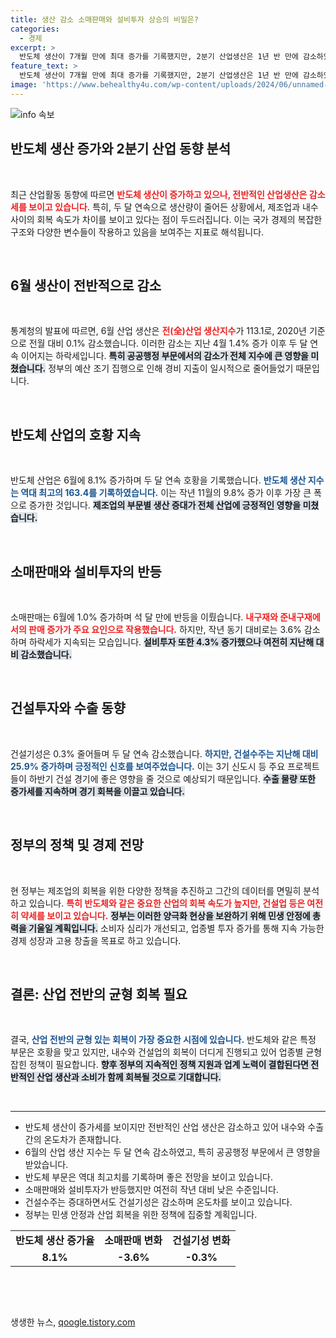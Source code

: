 ```yaml
---
title: 생산 감소 소매판매와 설비투자 상승의 비밀은?
categories:
  - 경제
excerpt: >
  반도체 생산이 7개월 만에 최대 증가를 기록했지만, 2분기 산업생산은 1년 반 만에 감소하였습니다. 내수와 수출 회복 속도 차에 따른 부진한 소매판매가 눈에 띕니다. 경제 지표 변화의 불균형을 주목해야 할 때입니다.
feature_text: >
  반도체 생산이 7개월 만에 최대 증가를 기록했지만, 2분기 산업생산은 1년 반 만에 감소하였습니다. 내수와 수출 회복 속도 차에 따른 부진한 소매판매가 눈에 띕니다. 경제 지표 변화의 불균형을 주목해야 할 때입니다.
image: 'https://www.behealthy4u.com/wp-content/uploads/2024/06/unnamed-file.png'
---
```


<p><img src="https://www.behealthy4u.com/wp-content/uploads/2024/06/unnamed-file.png" alt="info 속보" /></p>

<h2 data-ke-size="size26">반도체 생산 증가와 2분기 산업 동향 분석</h2>

<p data-ke-size="size16">&nbsp;</p>

<p>최근 산업활동 동향에 따르면 <b><span style="color: #ee2323;">반도체 생산이 증가하고 있으나, 전반적인 산업생산은 감소세를 보이고 있습니다.</span></b> 특히, 두 달 연속으로 생산량이 줄어든 상황에서, 제조업과 내수 사이의 회복 속도가 차이를 보이고 있다는 점이 두드러집니다. 이는 국가 경제의 복잡한 구조와 다양한 변수들이 작용하고 있음을 보여주는 지표로 해석됩니다.</p>

<p data-ke-size="size16">&nbsp;</p>

<h2 data-ke-size="size26">6월 생산이 전반적으로 감소</h2>

<p data-ke-size="size16">&nbsp;</p>

<p>통계청의 발표에 따르면, 6월 산업 생산은 <b><span style="color: #ee2323;">전(全)산업 생산지수</span></b>가 113.1로, 2020년 기준으로 전월 대비 0.1% 감소했습니다. 이러한 감소는 지난 4월 1.4% 증가 이후 두 달 연속 이어지는 하락세입니다. <b><span style="background-color: #21538527;">특히 공공행정 부문에서의 감소가 전체 지수에 큰 영향을 미쳤습니다.</span></b> 정부의 예산 조기 집행으로 인해 경비 지출이 일시적으로 줄어들었기 때문입니다. </p>

<p data-ke-size="size16">&nbsp;</p>

<h2 data-ke-size="size26">반도체 산업의 호황 지속</h2>

<p data-ke-size="size16">&nbsp;</p>

<p>반도체 산업은 6월에 8.1% 증가하며 두 달 연속 호황을 기록했습니다. <b><span style="color: #1a5490;">반도체 생산 지수는 역대 최고의 163.4를 기록하였습니다.</span></b> 이는 작년 11월의 9.8% 증가 이후 가장 큰 폭으로 증가한 것입니다. <b><span style="background-color: #21538527;">제조업의 부문별 생산 증대가 전체 산업에 긍정적인 영향을 미쳤습니다.</span></b> </p>

<p data-ke-size="size16">&nbsp;</p>

<h2 data-ke-size="size26">소매판매와 설비투자의 반등</h2>

<p data-ke-size="size16">&nbsp;</p>

<p>소매판매는 6월에 1.0% 증가하며 석 달 만에 반등을 이뤘습니다. <b><span style="color: #ee2323;">내구재와 준내구재에서의 판매 증가가 주요 요인으로 작용했습니다.</span></b> 하지만, 작년 동기 대비로는 3.6% 감소하며 하락세가 지속되는 모습입니다. <b><span style="background-color: #21538527;">설비투자 또한 4.3% 증가했으나 여전히 지난해 대비 감소했습니다.</span></b> </p>

<p data-ke-size="size16">&nbsp;</p>

<h2 data-ke-size="size26">건설투자와 수출 동향</h2>

<p data-ke-size="size16">&nbsp;</p>

<p>건설기성은 0.3% 줄어들며 두 달 연속 감소했습니다. <b><span style="color: #1a5490;">하지만, 건설수주는 지난해 대비 25.9% 증가하며 긍정적인 신호를 보여주었습니다.</span></b> 이는 3기 신도시 등 주요 프로젝트들이 하반기 건설 경기에 좋은 영향을 줄 것으로 예상되기 때문입니다. <b><span style="background-color: #21538527;">수출 물량 또한 증가세를 지속하며 경기 회복을 이끌고 있습니다.</span></b> </p>

<p data-ke-size="size16">&nbsp;</p>

<h2 data-ke-size="size26">정부의 정책 및 경제 전망</h2>

<p data-ke-size="size16">&nbsp;</p>

<p>현 정부는 제조업의 회복을 위한 다양한 정책을 추진하고 그간의 데이터를 면밀히 분석하고 있습니다. <b><span style="color: #ee2323;">특히 반도체와 같은 중요한 산업의 회복 속도가 높지만, 건설업 등은 여전히 약세를 보이고 있습니다.</span></b> <b><span style="background-color: #21538527;">정부는 이러한 양극화 현상을 보완하기 위해 민생 안정에 총력을 기울일 계획입니다.</span></b> 소비자 심리가 개선되고, 업종별 투자 증가를 통해 지속 가능한 경제 성장과 고용 창출을 목표로 하고 있습니다.</p>

<p data-ke-size="size16">&nbsp;</p>

<h2 data-ke-size="size26">결론: 산업 전반의 균형 회복 필요</h2>

<p data-ke-size="size16">&nbsp;</p>

<p>결국, <b><span style="color: #1a5490;">산업 전반의 균형 있는 회복이 가장 중요한 시점에 있습니다.</span></b> 반도체와 같은 특정 부문은 호황을 맞고 있지만, 내수와 건설업의 회복이 더디게 진행되고 있어 업종별 균형 잡힌 정책이 필요합니다. <b><span style="background-color: #21538527;">향후 정부의 지속적인 정책 지원과 업계 노력이 결합된다면 전반적인 산업 생산과 소비가 함께 회복될 것으로 기대합니다.</span></b> </p>

<p data-ke-size="size16">&nbsp;</p>

<hr>

<ul>
    <li>반도체 생산이 증가세를 보이지만 전반적인 산업 생산은 감소하고 있어 내수와 수출 간의 온도차가 존재합니다.</li>
    <li>6월의 산업 생산 지수는 두 달 연속 감소하였고, 특히 공공행정 부문에서 큰 영향을 받았습니다.</li>
    <li>반도체 부문은 역대 최고치를 기록하며 좋은 전망을 보이고 있습니다.</li>
    <li>소매판매와 설비투자가 반등했지만 여전히 작년 대비 낮은 수준입니다.</li>
    <li>건설수주는 증대하면서도 건설기성은 감소하며 온도차를 보이고 있습니다.</li>
    <li>정부는 민생 안정과 산업 회복을 위한 정책에 집중할 계획입니다.</li>
</ul>

<table style="width: 100%;">
    <tr>
        <td style="text-align: center; height: 17px;"><b>반도체 생산 증가율</b></td>
        <td style="text-align: center; height: 17px;"><b>소매판매 변화</b></td>
        <td style="text-align: center; height: 17px;"><b>건설기성 변화</b></td>
    </tr>
    <tr>
        <td style="text-align: center; height: 17px;"><b>8.1%</b></td>
        <td style="text-align: center; height: 17px;"><b>-3.6%</b></td>
        <td style="text-align: center; height: 17px;"><b>-0.3%</b></td>
    </tr>
</table>

<p data-ke-size="size16">&nbsp;</p> 

<p data-ke-size="size16">&nbsp;</p>
생생한 뉴스, <a href="https://qoogle.tistory.com" rel="dofollow">qoogle.tistory.com</a>


